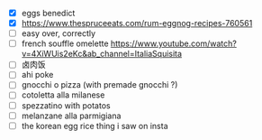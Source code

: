 - [x] eggs benedict 
- [x] https://www.thespruceeats.com/rum-eggnog-recipes-760561
- [ ] easy over, correctly
- [ ] french souffle omelette https://www.youtube.com/watch?v=4XiWUis2eKc&ab_channel=ItaliaSquisita
- [ ] 卤肉饭
- [ ] ahi poke
- [ ] gnocchi o pizza (with premade gnocchi ?)
- [ ] cotoletta alla milanese
- [ ] spezzatino with potatos
- [ ] melanzane alla parmigiana
- [ ] the korean egg rice thing i saw on insta
